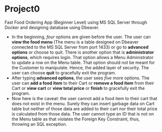 # <h1> Project0 </h1>
<p>Fast Food Ordering App (Beginner Level) using MS SQL Server through Docker and designing database using Dbeaver.</p>
<ul>
<li> In the beginning, <em>four</em> options are given before the user. The user can  <b>view the food menu</b> (The menu is a table designed on Dbeaver connected to the MS SQL Server from port 1433) or go to <b>advanced options</b> or choose to quit. There is another option that is <b>administrator options</b>, which requires login. That option allows a Menu Administrator to update a row on the Menu table. That option should not be meant for the Customer to manipulate. Hence, the added layer of security. The user can choose <b>quit</b> to gracefully exit the program.</li> 
<li> After typing <b>advanced options</b>, the user sees <em>five</em> more options. The user can <b>add a food item</b> to their Cart or <b>remove a food item</b> from their Cart or <b>view cart</b> or <b>view total price</b> or <b>finish</b> to gracefully exit the program.</li>
<li>Now here is the caveat: the user cannot add a food item to their cart that does not exist in the menu. Surely they can insert garbage data on Cart table but neither of those data are added to their cart nor their total price is calculated from those data. The user cannot type an ID that is not on the Menu table as that violates the Foreign Key Constraint, thus, throwing an SQL exception.</li>
</ul>
